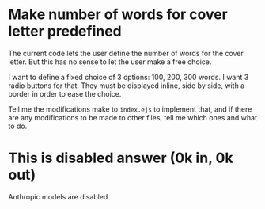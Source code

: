 # Make number of words for cover letter predefined 

The current code lets the user define the number of words for the cover letter.
But this has no sense to let the user make a free choice.

I want to define a fixed choice of 3 options: 100, 200, 300 words.
I want 3 radio buttons for that.
They must be displayed inline, side by side, with a border in order to ease the choice.

Tell me the modifications make to `index.ejs` to implement that, and if there are any modifications to be made to other files, tell me which ones and what to do.





# This is disabled answer (0k in, 0k out)

Anthropic models are disabled

